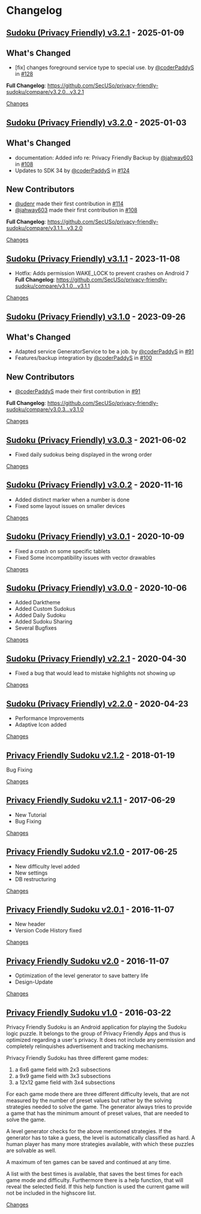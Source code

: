 # Changelog

<a id="v3.2.1"></a>
## [Sudoku (Privacy Friendly) v3.2.1](https://github.com/SecUSo/privacy-friendly-sudoku/releases/tag/v3.2.1) - 2025-01-09

## What's Changed
* [fix] changes foreground service type to special use. by [@coderPaddyS](https://github.com/coderPaddyS) in [#128](https://github.com/SecUSo/privacy-friendly-sudoku/pull/128)


**Full Changelog**: https://github.com/SecUSo/privacy-friendly-sudoku/compare/v3.2.0...v3.2.1

[Changes][v3.2.1]


<a id="v3.2.0"></a>
## [Sudoku (Privacy Friendly) v3.2.0](https://github.com/SecUSo/privacy-friendly-sudoku/releases/tag/v3.2.0) - 2025-01-03

## What's Changed
* documentation: Added info re: Privacy Friendly Backup by [@jahway603](https://github.com/jahway603) in [#108](https://github.com/SecUSo/privacy-friendly-sudoku/pull/108)
* Updates to SDK 34  by [@coderPaddyS](https://github.com/coderPaddyS) in [#124](https://github.com/SecUSo/privacy-friendly-sudoku/pull/124)

## New Contributors
* [@udenr](https://github.com/udenr) made their first contribution in [#114](https://github.com/SecUSo/privacy-friendly-sudoku/pull/114)
* [@jahway603](https://github.com/jahway603) made their first contribution in [#108](https://github.com/SecUSo/privacy-friendly-sudoku/pull/108)

**Full Changelog**: https://github.com/SecUSo/privacy-friendly-sudoku/compare/v3.1.1...v3.2.0

[Changes][v3.2.0]


<a id="v3.1.1"></a>
## [Sudoku (Privacy Friendly) v3.1.1](https://github.com/SecUSo/privacy-friendly-sudoku/releases/tag/v3.1.1) - 2023-11-08

* Hotfix: Adds permission WAKE_LOCK to prevent crashes on Android 7
**Full Changelog**: https://github.com/SecUSo/privacy-friendly-sudoku/compare/v3.1.0...v3.1.1

[Changes][v3.1.1]


<a id="v3.1.0"></a>
## [Sudoku (Privacy Friendly) v3.1.0](https://github.com/SecUSo/privacy-friendly-sudoku/releases/tag/v3.1.0) - 2023-09-26

## What's Changed
* Adapted service GeneratorService to be a job. by [@coderPaddyS](https://github.com/coderPaddyS) in [#91](https://github.com/SecUSo/privacy-friendly-sudoku/pull/91)
* Features/backup integration by [@coderPaddyS](https://github.com/coderPaddyS) in [#100](https://github.com/SecUSo/privacy-friendly-sudoku/pull/100)

## New Contributors
* [@coderPaddyS](https://github.com/coderPaddyS) made their first contribution in [#91](https://github.com/SecUSo/privacy-friendly-sudoku/pull/91)

**Full Changelog**: https://github.com/SecUSo/privacy-friendly-sudoku/compare/v3.0.3...v3.1.0

[Changes][v3.1.0]


<a id="v3.0.3"></a>
## [Sudoku (Privacy Friendly) v3.0.3](https://github.com/SecUSo/privacy-friendly-sudoku/releases/tag/v3.0.3) - 2021-06-02

- Fixed daily sudokus being displayed in the wrong order

[Changes][v3.0.3]


<a id="v3.0.2"></a>
## [Sudoku (Privacy Friendly) v3.0.2](https://github.com/SecUSo/privacy-friendly-sudoku/releases/tag/v3.0.2) - 2020-11-16

- Added distinct marker when a number is done
- Fixed some layout issues on smaller devices

[Changes][v3.0.2]


<a id="v3.0.1"></a>
## [Sudoku (Privacy Friendly) v3.0.1](https://github.com/SecUSo/privacy-friendly-sudoku/releases/tag/v3.0.1) - 2020-10-09

- Fixed a crash on some specific tablets
- Fixed Some incompatibility issues with vector drawables

[Changes][v3.0.1]


<a id="v3.0.0"></a>
## [Sudoku (Privacy Friendly) v3.0.0](https://github.com/SecUSo/privacy-friendly-sudoku/releases/tag/v3.0.0) - 2020-10-06

- Added Darktheme
- Added Custom Sudokus
- Added Daily Sudoku
- Added Sudoku Sharing
- Several Bugfixes

[Changes][v3.0.0]


<a id="v2.2.1"></a>
## [Sudoku (Privacy Friendly) v2.2.1](https://github.com/SecUSo/privacy-friendly-sudoku/releases/tag/v2.2.1) - 2020-04-30

- Fixed a bug that would lead to mistake highlights not showing up

[Changes][v2.2.1]


<a id="v2.2.0"></a>
## [Sudoku (Privacy Friendly) v2.2.0](https://github.com/SecUSo/privacy-friendly-sudoku/releases/tag/v2.2.0) - 2020-04-23

- Performance Improvements
- Adaptive Icon added

[Changes][v2.2.0]


<a id="v2.1.2"></a>
## [Privacy Friendly Sudoku v2.1.2](https://github.com/SecUSo/privacy-friendly-sudoku/releases/tag/v2.1.2) - 2018-01-19

Bug Fixing

[Changes][v2.1.2]


<a id="v2.1.1"></a>
## [Privacy Friendly Sudoku v2.1.1](https://github.com/SecUSo/privacy-friendly-sudoku/releases/tag/v2.1.1) - 2017-06-29

- New Tutorial
- Bug Fixing


[Changes][v2.1.1]


<a id="v2.1.0"></a>
## [Privacy Friendly Sudoku v2.1.0](https://github.com/SecUSo/privacy-friendly-sudoku/releases/tag/v2.1.0) - 2017-06-25

 * New difficulty level added
 * New settings
 * DB restructuring

[Changes][v2.1.0]


<a id="v2.0.1"></a>
## [Privacy Friendly Sudoku v2.0.1](https://github.com/SecUSo/privacy-friendly-sudoku/releases/tag/v2.0.1) - 2016-11-07

- New header
- Version Code History fixed


[Changes][v2.0.1]


<a id="v2.0"></a>
## [Privacy Friendly Sudoku v2.0](https://github.com/SecUSo/privacy-friendly-sudoku/releases/tag/v2.0) - 2016-11-07

- Optimization of the level generator to save battery life
- Design-Update


[Changes][v2.0]


<a id="v1.0"></a>
## [Privacy Friendly Sudoku v1.0](https://github.com/SecUSo/privacy-friendly-sudoku/releases/tag/v1.0) - 2016-03-22

Privacy Friendly Sudoku is an Android application for playing the Sudoku logic puzzle. It belongs to the group of Privacy Friendly Apps and thus is optimized regarding a user's privacy. It does not include any permission and completely relinquishes advertisement and tracking mechanisms. 

Privacy Friendly Sudoku has three different game modes:
1. a 6x6 game field with 2x3 subsections
2. a 9x9 game field with 3x3 subsections
3. a 12x12 game field with 3x4 subsections

For each game mode there are three different difficulty levels, that are not measured by the number of preset values but rather by the solving strategies needed to solve the game. The generator always tries to provide a game that has the minimum amount of preset values, that are needed to solve the game.

A level generator checks for the above mentioned strategies. If the generator has to take a guess, the level is automatically classified as hard. A human player has many more strategies available, with which these puzzles are solvable as well. 

A maximum of ten games can be saved and continued at any time.

A list with the best times is available, that saves the best times for each game mode and difficulty.
Furthermore there is a help function, that will reveal the selected field. If this help function is used the current game will not be included in the highscore list. 


[Changes][v1.0]


[v3.2.1]: https://github.com/SecUSo/privacy-friendly-sudoku/compare/v3.2.0...v3.2.1
[v3.2.0]: https://github.com/SecUSo/privacy-friendly-sudoku/compare/v3.1.1...v3.2.0
[v3.1.1]: https://github.com/SecUSo/privacy-friendly-sudoku/compare/v3.1.0...v3.1.1
[v3.1.0]: https://github.com/SecUSo/privacy-friendly-sudoku/compare/v3.0.3...v3.1.0
[v3.0.3]: https://github.com/SecUSo/privacy-friendly-sudoku/compare/v3.0.2...v3.0.3
[v3.0.2]: https://github.com/SecUSo/privacy-friendly-sudoku/compare/v3.0.1...v3.0.2
[v3.0.1]: https://github.com/SecUSo/privacy-friendly-sudoku/compare/v3.0.0...v3.0.1
[v3.0.0]: https://github.com/SecUSo/privacy-friendly-sudoku/compare/v2.2.1...v3.0.0
[v2.2.1]: https://github.com/SecUSo/privacy-friendly-sudoku/compare/v2.2.0...v2.2.1
[v2.2.0]: https://github.com/SecUSo/privacy-friendly-sudoku/compare/v2.1.2...v2.2.0
[v2.1.2]: https://github.com/SecUSo/privacy-friendly-sudoku/compare/v2.1.1...v2.1.2
[v2.1.1]: https://github.com/SecUSo/privacy-friendly-sudoku/compare/v2.1.0...v2.1.1
[v2.1.0]: https://github.com/SecUSo/privacy-friendly-sudoku/compare/v2.0.1...v2.1.0
[v2.0.1]: https://github.com/SecUSo/privacy-friendly-sudoku/compare/v2.0...v2.0.1
[v2.0]: https://github.com/SecUSo/privacy-friendly-sudoku/compare/v1.0...v2.0
[v1.0]: https://github.com/SecUSo/privacy-friendly-sudoku/tree/v1.0

<!-- Generated by https://github.com/rhysd/changelog-from-release v3.8.1 -->
